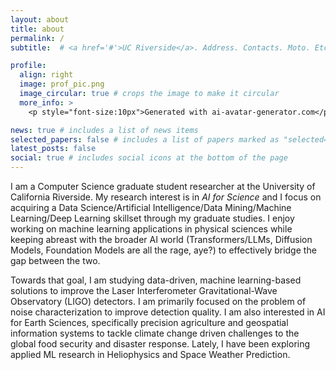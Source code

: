 ```yaml
---
layout: about
title: about
permalink: /
subtitle:  # <a href='#'>UC Riverside</a>. Address. Contacts. Moto. Etc.

profile:
  align: right
  image: prof_pic.png
  image_circular: true # crops the image to make it circular
  more_info: >
    <p style="font-size:10px">Generated with ai-avatar-generator.com</p>

news: true # includes a list of news items
selected_papers: false # includes a list of papers marked as "selected={true}"
latest_posts: false
social: true # includes social icons at the bottom of the page
---
```


I am a Computer Science graduate student researcher at the University of California Riverside. My research interest is in _AI for Science_ and I focus on acquiring a Data Science/Artificial Intelligence/Data Mining/Machine Learning/Deep Learning skillset through my graduate studies. I enjoy working on machine learning applications in physical sciences while keeping abreast with the broader AI world (Transformers/LLMs, Diffusion Models, Foundation Models are all the rage, aye?) to effectively bridge the gap between the two.

Towards that goal, I am studying data-driven, machine learning-based solutions to improve the Laser Interferometer Gravitational-Wave Observatory (LIGO) detectors. I am primarily focused on the problem of noise characterization to improve detection quality. I am also interested in AI for Earth Sciences, specifically precision agriculture and geospatial information systems to tackle climate change driven challenges to the global food security and disaster response. Lately, I have been exploring applied ML research in Heliophysics and Space Weather Prediction.
